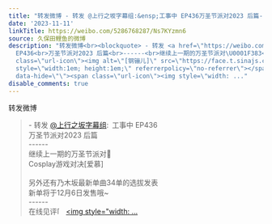 ```yaml
---
title: "转发微博 - 转发 @上行之坂字幕组:&ensp;工事中 EP436万圣节派对2023 后篇------继续上一期的万圣节派对\U0001F383Cosplay游戏对决[爱慕]另外还有乃木坂最新单曲34单的..."
date: '2023-11-11'
linkTitle: https://weibo.com/5286768287/Ns7KYzmn6
source: 久保田鲤鱼的微博
description: "转发微博<br><blockquote> - 转发 <a href=\"https://weibo.com/6864093646\" target=\"_blank\">@上行之坂字幕组</a>: 工事中
  EP436<br>万圣节派对2023 后篇<br>------<br>继续上一期的万圣节派对\U0001F383<br>Cosplay游戏对决[爱慕]<br><br>另外还有乃木坂最新单曲34单的选拔发表<br>新单将于12月6日发售哦~<br>------<br>在线见评<span
  class=\"url-icon\"><img alt=\"[钢镚儿]\" src=\"https://face.t.sinajs.cn/t4/appstyle/expression/ext/normal/8c/2022_coin_org.png\"
  style=\"width:1em; height:1em;\" referrerpolicy=\"no-referrer\"></span> <a href=\"https://video.weibo.com/show?fid=1034:4966885855526943\"
  data-hide=\"\"><span class=\"url-icon\"><img style=\"width: ..."
disable_comments: true
---
```

转发微博<br><blockquote> - 转发 <a href="https://weibo.com/6864093646" target="_blank">@上行之坂字幕组</a>: 工事中 EP436<br>万圣节派对2023 后篇<br>------<br>继续上一期的万圣节派对🎃<br>Cosplay游戏对决[爱慕]<br><br>另外还有乃木坂最新单曲34单的选拔发表<br>新单将于12月6日发售哦~<br>------<br>在线见评<span class="url-icon"><img alt="[钢镚儿]" src="https://face.t.sinajs.cn/t4/appstyle/expression/ext/normal/8c/2022_coin_org.png" style="width:1em; height:1em;" referrerpolicy="no-referrer"></span> <a href="https://video.weibo.com/show?fid=1034:4966885855526943" data-hide=""><span class="url-icon"><img style="width: ...